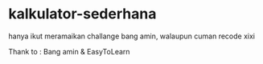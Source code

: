 # kalkulator-sederhana
hanya ikut meramaikan challange bang amin, walaupun cuman recode xixi

Thank to : Bang amin & EasyToLearn
